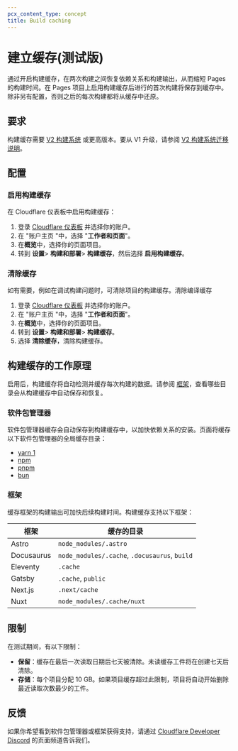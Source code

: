 ```yaml
---
pcx_content_type: concept
title: Build caching
---
```


# 建立缓存(测试版)

通过开启构建缓存，在两次构建之间恢复依赖关系和构建输出，从而缩短 Pages 的构建时间。在 Pages 项目上启用构建缓存后进行的首次构建将保存到缓存中。除非另有配置，否则之后的每次构建都将从缓存中还原。

## 要求

构建缓存需要 [V2 构建系统](/pages/configuration/language-support-and-tools/) 或更高版本。要从 V1 升级，请参阅 [V2 构建系统迁移说明](/pages/configuration/language-support-and-tools/#v2-build-system)。

## 配置

### 启用构建缓存

在 Cloudflare 仪表板中启用构建缓存：

1. 登录 [Cloudflare 仪表板](https://dash.cloudflare.com) 并选择你的账户。
2. 在 "账户主页 "中，选择 "**工作者和页面**"。
3. 在**概览**中，选择你的页面项目。
4. 转到 **设置**> **构建和部署**> **构建缓存**，然后选择 **启用构建缓存**。

### 清除缓存

如有需要，例如在调试构建问题时，可清除项目的构建缓存。清除编译缓存

1. 登录 [Cloudflare 仪表板](https://dash.cloudflare.com) 并选择你的账户。
2. 在 "账户主页 "中，选择 "**工作者和页面**"。
3. 在**概览**中，选择你的页面项目。
4. 转到 **设置**> **构建和部署**> **构建缓存**。
5. 选择 **清除缓存**，清除构建缓存。

## 构建缓存的工作原理

启用后，构建缓存将自动检测并缓存每次构建的数据。请参阅 [框架](/pages/configuration/build-caching/#frameworks)，查看哪些目录会从构建缓存中自动保存和恢复。

### 软件包管理器

软件包管理器缓存会自动保存到构建缓存中，以加快依赖关系的安装。页面将缓存以下软件包管理器的全局缓存目录：

- [yarn 1](https://yarnpkg.com/)
- [npm](https://www.npmjs.com/)
- [pnpm](https://pnpm.io/)
- [bun](https://bun.sh/)

### 框架

缓存框架的构建输出可加快后续构建时间。构建缓存支持以下框架：

| 框架 | 缓存的目录|
| ---------- | --------------------------------------------- |
| Astro      | `node_modules/.astro`                         |
| Docusaurus | `node_modules/.cache`, `.docusaurus`, `build` |
| Eleventy   | `.cache`                                      |
| Gatsby     | `.cache`, `public`                            |
| Next.js    | `.next/cache`                                 |
| Nuxt       | `node_modules/.cache/nuxt`                    |

## 限制

在测试期间，有以下限制：

- **保留**：缓存在最后一次读取日期后七天被清除。未读缓存工件将在创建七天后清除。
- **存储**：每个项目分配 10 GB。如果项目缓存超过此限制，项目将自动开始删除最近读取次数最少的工件。

## 反馈

如果你希望看到软件包管理器或框架获得支持，请通过 [Cloudflare Developer Discord](https://discord.com/invite/cloudflaredev) 的页面频道告诉我们。